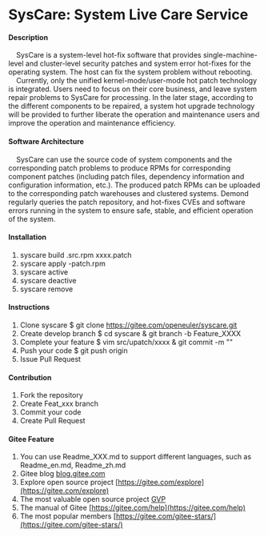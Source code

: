 # SysCare: System Live Care Service

#### Description
&nbsp;&nbsp;&nbsp;&nbsp;SysCare is a system-level hot-fix software that provides single-machine-level and cluster-level security patches and system error hot-fixes for the operating system. The host can fix the system problem without rebooting. <br />
&nbsp;&nbsp;&nbsp;&nbsp;Currently, only the unified kernel-mode/user-mode hot patch technology is integrated. Users need to focus on their core business, and leave system repair problems to SysCare for processing. In the later stage, according to the different components to be repaired, a system hot upgrade technology will be provided to further liberate the operation and maintenance users and improve the operation and maintenance efficiency.

#### Software Architecture
&nbsp;&nbsp;&nbsp;&nbsp;SysCare can use the source code of system components and the corresponding patch problems to produce RPMs for corresponding component patches (including patch files, dependency information and configuration information, etc.). The produced patch RPMs can be uploaded to the corresponding patch warehouses and clustered systems. Demond regularly queries the patch repository, and hot-fixes CVEs and software errors running in the system to ensure safe, stable, and efficient operation of the system.

#### Installation

1.  syscare build <system package>.src.rpm xxxx.patch
2.  syscare apply <system pacakge>-patch.rpm
3.  syscare active <system package>
4.  syscare deactive <system packge>
5.  syscare remove <system package>

#### Instructions

1.  Clone syscare $ git clone https://gitee.com/openeuler/syscare.git
2.  Create develop branch $ cd syscare & git branch -b Feature_XXXX
3.  Complete your feature $ vim src/upatch/xxxx  & git commit -m ""
4.  Push your code $ git push origin
5.  Issue Pull Request

#### Contribution

1.  Fork the repository
2.  Create Feat_xxx branch
3.  Commit your code
4.  Create Pull Request


#### Gitee Feature

1.  You can use Readme\_XXX.md to support different languages, such as Readme\_en.md, Readme\_zh.md
2.  Gitee blog [blog.gitee.com](https://blog.gitee.com)
3.  Explore open source project [https://gitee.com/explore](https://gitee.com/explore)
4.  The most valuable open source project [GVP](https://gitee.com/gvp)
5.  The manual of Gitee [https://gitee.com/help](https://gitee.com/help)
6.  The most popular members  [https://gitee.com/gitee-stars/](https://gitee.com/gitee-stars/)
